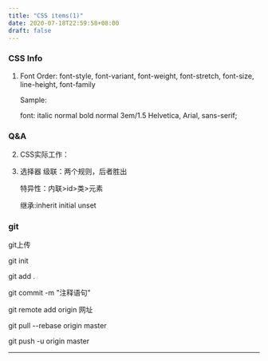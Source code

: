 ```yaml
---
title: "CSS items(1)"
date: 2020-07-18T22:59:58+08:00
draft: false
---
```

### CSS Info
1. Font Order:
      font-style, font-variant, font-weight, font-stretch, font-size, line-height, font-family

      Sample:

      font: italic normal bold normal 3em/1.5 Helvetica, Arial, sans-serif;
### Q&A
2. CSS实际工作：




3. 选择器
   级联：两个规则，后者胜出

   特异性：内联>id>类>元素

   继承:inherit initial unset




### git
git上传

git init

git add .

git commit -m "注释语句"

git remote add origin 网址

git pull --rebase origin master

git push -u origin master

-------------------------------------
